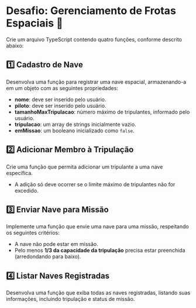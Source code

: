 # Desafio: Gerenciamento de Frotas Espaciais 🚀  

Crie um arquivo TypeScript contendo quatro funções, conforme descrito abaixo:  

## 1️⃣ Cadastro de Nave  
Desenvolva uma função para registrar uma nave espacial, armazenando-a em um objeto com as seguintes propriedades:  

- **nome**: deve ser inserido pelo usuário.  
- **piloto**: deve ser inserido pelo usuário.  
- **tamanhoMaxTripulacao**: número máximo de tripulantes, informado pelo usuário.  
- **tripulacao**: um array de strings inicialmente vazio.  
- **emMissao**: um booleano inicializado como `false`.  

## 2️⃣ Adicionar Membro à Tripulação  
Crie uma função que permita adicionar um tripulante a uma nave específica.  
- A adição só deve ocorrer se o limite máximo de tripulantes não for excedido.  

## 3️⃣ Enviar Nave para Missão  
Implemente uma função que envie uma nave para uma missão, respeitando os seguintes critérios:  
- A nave não pode estar em missão.  
- Pelo menos **1/3 da capacidade da tripulação** precisa estar preenchida (arredondando para baixo).  

## 4️⃣ Listar Naves Registradas  
Desenvolva uma função que exiba todas as naves registradas, listando suas informações, incluindo tripulação e status de missão.    
